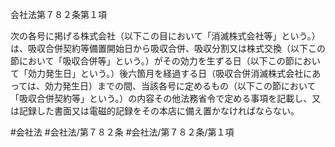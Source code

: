 会社法第７８２条第１項

次の各号に掲げる株式会社（以下この目において「消滅株式会社等」という。）は、吸収合併契約等備置開始日から吸収合併、吸収分割又は株式交換（以下この節において「吸収合併等」という。）がその効力を生ずる日（以下この節において「効力発生日」という。）後六箇月を経過する日（吸収合併消滅株式会社にあっては、効力発生日）までの間、当該各号に定めるもの（以下この節において「吸収合併契約等」という。）の内容その他法務省令で定める事項を記載し、又は記録した書面又は電磁的記録をその本店に備え置かなければならない。

#会社法
#会社法/第７８２条
#会社法/第７８２条/第１項

